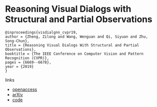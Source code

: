 # Reasoning Visual Dialogs with Structural and Partial Observations

```
@inproceedings{visdialgnn_cvpr19,
author = {Zheng, Zilong and Wang, Wenguan and Qi, Siyuan and Zhu, Song-Chun},
title = {Reasoning Visual Dialogs With Structural and Partial Observations},
booktitle = {The IEEE Conference on Computer Vision and Pattern Recognition (CVPR)},
pages = {6669--6678},
year = {2019}
}
```

links
- [openaccess](http://openaccess.thecvf.com/content_CVPR_2019/html/Zheng_Reasoning_Visual_Dialogs_With_Structural_and_Partial_Observations_CVPR_2019_paper.html)
- [arXiv](https://arxiv.org/abs/1904.05548)
- [code](https://github.com/zilongzheng/visdial-gnn)
